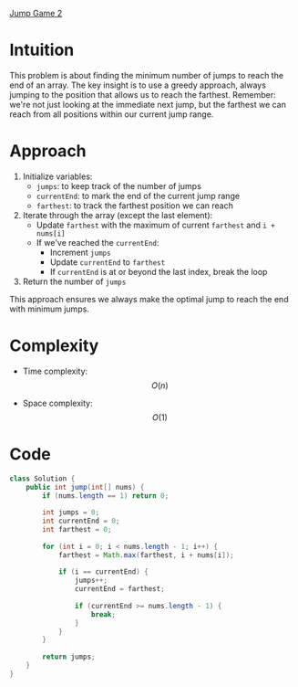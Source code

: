 [Jump Game 2](https://leetcode.com/problems/jump-game-ii/description/?envType=study-plan-v2&envId=top-interview-150) 


# Intuition
This problem is about finding the minimum number of jumps to reach the end of an array. The key insight is to use a greedy approach, always jumping to the position that allows us to reach the farthest. Remember: we're not just looking at the immediate next jump, but the farthest we can reach from all positions within our current jump range.

# Approach
1. Initialize variables:
   - `jumps`: to keep track of the number of jumps
   - `currentEnd`: to mark the end of the current jump range
   - `farthest`: to track the farthest position we can reach
2. Iterate through the array (except the last element):
   - Update `farthest` with the maximum of current `farthest` and `i + nums[i]`
   - If we've reached the `currentEnd`:
     - Increment `jumps`
     - Update `currentEnd` to `farthest`
     - If `currentEnd` is at or beyond the last index, break the loop
3. Return the number of `jumps`

This approach ensures we always make the optimal jump to reach the end with minimum jumps.

# Complexity
- Time complexity: $$O(n)$$
* Space complexity: $$O(1)$$

# Code
```java
class Solution {
    public int jump(int[] nums) {
        if (nums.length == 1) return 0;
        
        int jumps = 0;
        int currentEnd = 0;
        int farthest = 0;
        
        for (int i = 0; i < nums.length - 1; i++) {
            farthest = Math.max(farthest, i + nums[i]);
            
            if (i == currentEnd) {
                jumps++;
                currentEnd = farthest;
                
                if (currentEnd >= nums.length - 1) {
                    break;
                }
            }
        }
        
        return jumps;
    }
}
```